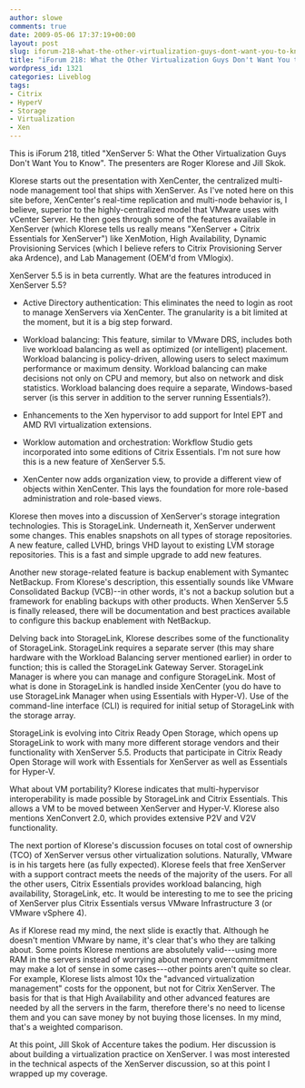 ```yaml
---
author: slowe
comments: true
date: 2009-05-06 17:37:19+00:00
layout: post
slug: iforum-218-what-the-other-virtualization-guys-dont-want-you-to-know
title: "iForum 218: What the Other Virtualization Guys Don't Want You to Know"
wordpress_id: 1321
categories: Liveblog
tags:
- Citrix
- HyperV
- Storage
- Virtualization
- Xen
---
```


This is iForum 218, titled "XenServer 5: What the Other Virtualization Guys Don't Want You to Know". The presenters are Roger Klorese and Jill Skok.

Klorese starts out the presentation with XenCenter, the centralized multi-node management tool that ships with XenServer. As I've noted here on this site before, XenCenter's real-time replication and multi-node behavior is, I believe, superior to the highly-centralized model that VMware uses with vCenter Server. He then goes through some of the features available in XenServer (which Klorese tells us really means "XenServer + Citrix Essentials for XenServer") like XenMotion, High Availability, Dynamic Provisioning Services (which I believe refers to Citrix Provisioning Server aka Ardence), and Lab Management (OEM'd from VMlogix).

XenServer 5.5 is in beta currently. What are the features introduced in XenServer 5.5?

* Active Directory authentication: This eliminates the need to login as root to manage XenServers via XenCenter. The granularity is a bit limited at the moment, but it is a big step forward.

* Workload balancing: This feature, similar to VMware DRS, includes both live workload balancing as well as optimized (or intelligent) placement. Workload balancing is policy-driven, allowing users to select maximum performance or maximum density. Workload balancing can make decisions not only on CPU and memory, but also on network and disk statistics. Workload balancing does require a separate, Windows-based server (is this server in addition to the server running Essentials?).

* Enhancements to the Xen hypervisor to add support for Intel EPT and AMD RVI virtualization extensions.

* Worklow automation and orchestration: Workflow Studio gets incorporated into some editions of Citrix Essentials. I'm not sure how this is a new feature of XenServer 5.5.

* XenCenter now adds organization view, to provide a different view of objects within XenCenter. This lays the foundation for more role-based administration and role-based views.

Klorese then moves into a discussion of XenServer's storage integration technologies. This is StorageLink. Underneath it, XenServer underwent some changes. This enables snapshots on all types of storage repositories. A new feature, called LVHD, brings VHD layout to existing LVM storage repositories. This is a fast and simple upgrade to add new features.

Another new storage-related feature is backup enablement with Symantec NetBackup. From Klorese's description, this essentially sounds like VMware Consolidated Backup (VCB)--in other words, it's not a backup solution but a framework for enabling backups with other products. When XenServer 5.5 is finally released, there will be documentation and best practices available to configure this backup enablement with NetBackup.

Delving back into StorageLink, Klorese describes some of the functionality of StorageLink. StorageLink requires a separate server (this may share hardware with the Workload Balancing server mentioned earlier) in order to function; this is called the StorageLink Gateway Server. StorageLink Manager is where you can manage and configure StorageLink. Most of what is done in StorageLink is handled inside XenCenter (you do have to use StorageLink Manager when using Essentials with Hyper-V). Use of the command-line interface (CLI) is required for initial setup of StorageLink with the storage array.

StorageLink is evolving into Citrix Ready Open Storage, which opens up StorageLink to work with many more different storage vendors and their functionality with XenServer 5.5. Products that participate in Citrix Ready Open Storage will work with Essentials for XenServer as well as Essentials for Hyper-V.

What about VM portability? Klorese indicates that multi-hypervisor interoperability is made possible by StorageLink and Citrix Essentials. This allows a VM to be moved between XenServer and Hyper-V. Klorese also mentions XenConvert 2.0, which provides extensive P2V and V2V functionality.

The next portion of Klorese's discussion focuses on total cost of ownership (TCO) of XenServer versus other virtualization solutions. Naturally, VMware is in his targets here (as fully expected). Klorese feels that free XenServer with a support contract meets the needs of the majority of the users. For all the other users, Citrix Essentials provides workload balancing, high availability, StorageLink, etc. It would be interesting to me to see the pricing of XenServer plus Citrix Essentials versus VMware Infrastructure 3 (or VMware vSphere 4).

As if Klorese read my mind, the next slide is exactly that. Although he doesn't mention VMware by name, it's clear that's who they are talking about. Some points Klorese mentions are absolutely valid---using more RAM in the servers instead of worrying about memory overcommitment may make a lot of sense in some cases---other points aren't quite so clear. For example, Klorese lists almost 10x the "advanced virtualization management" costs for the opponent, but not for Citrix XenServer. The basis for that is that High Availability and other advanced features are needed by all the servers in the farm, therefore there's no need to license them and you can save money by not buying those licenses. In my mind, that's a weighted comparison.

At this point, Jill Skok of Accenture takes the podium. Her discussion is about building a virtualization practice on XenServer. I was most interested in the technical aspects of the XenServer discussion, so at this point I wrapped up my coverage.

